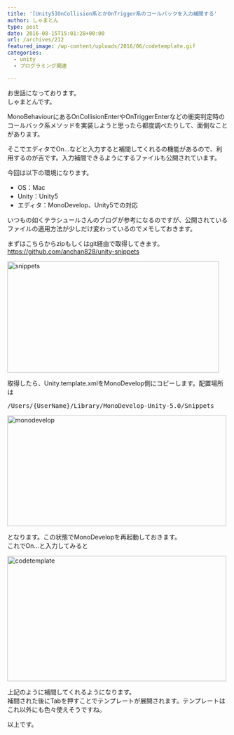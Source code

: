 ```yaml
---
title: '[Unity5]OnCollision系とかOnTrigger系のコールバックを入力補間する'
author: しゃまとん
type: post
date: 2016-08-15T15:01:28+00:00
url: /archives/212
featured_image: /wp-content/uploads/2016/06/codetemplate.gif
categories:
  - unity
  - プログラミング関連

---
```

お世話になっております。  
しゃまとんです。

MonoBehaviourにあるOnCollisionEnterやOnTriggerEnterなどの衝突判定時のコールバック系メソッドを実装しようと思ったら都度調べたりして、面倒なことがあります。

そこでエディタでOn&#8230;などと入力すると補間してくれるの機能があるので、利用するのが吉です。入力補間できるようにするファイルも公開されています。

今回は以下の環境になります。

  * OS：Mac
  * Unity：Unity5
  * エディタ：MonoDevelop、Unity5での対応



いつもの如くテラシュールさんのブログが参考になるのですが、公開されているファイルの適用方法が少しだけ変わっているのでメモしておきます。

まずはこちらからzipもしくはgit経由で取得してきます。  
<https://github.com/anchan828/unity-snippets>

[<img src="http://shamaton.orz.hm/blog/wp-content/uploads/2016/06/snippets.png" alt="snippets" width="483" height="254" class="aligncenter size-full wp-image-214" />][1]

取得したら、Unity.template.xmlをMonoDevelop側にコピーします。配置場所は

<pre class="brush: text; gutter: true">/Users/{UserName}/Library/MonoDevelop-Unity-5.0/Snippets</pre>

[<img src="http://shamaton.orz.hm/blog/wp-content/uploads/2016/06/monodevelop.png" alt="monodevelop" width="500" height="253" class="aligncenter size-full wp-image-213" />][2]

となります。この状態でMonoDevelopを再起動しておきます。  
これでOn&#8230;と入力してみると

[<img src="http://shamaton.orz.hm/blog/wp-content/uploads/2016/06/codetemplate.gif" alt="codetemplate" width="500" height="286" class="aligncenter size-full wp-image-215" />][3]

上記のように補間してくれるようになります。  
補間された後にTabを押すことでテンプレートが展開されます。テンプレートはこれ以外にも色々使えそうですね。

以上です。

 [1]: http://shamaton.orz.hm/blog/wp-content/uploads/2016/06/snippets.png
 [2]: http://shamaton.orz.hm/blog/wp-content/uploads/2016/06/monodevelop.png
 [3]: http://shamaton.orz.hm/blog/wp-content/uploads/2016/06/codetemplate.gif